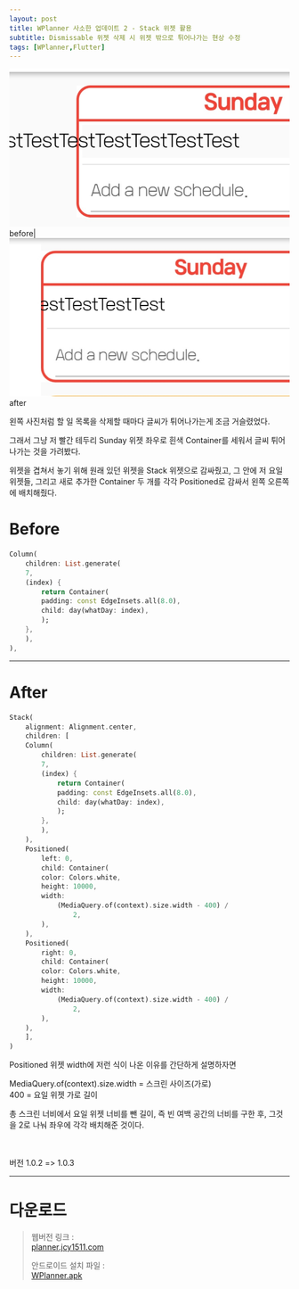 ```yaml
---
layout: post
title: WPlanner 사소한 업데이트 2 - Stack 위젯 활용
subtitle: Dismissable 위젯 삭제 시 위젯 밖으로 튀어나가는 현상 수정
tags: [WPlanner,Flutter]
---
```


![img](/assets/img/dsbefore.jpg)before|![img](/assets/img/dsafter.jpg)after

왼쪽 사진처럼 할 일 목록을 삭제할 때마다 글씨가 튀어나가는게 조금 거슬렸었다.  

그래서 그냥 저 빨간 테두리 Sunday 위젯 좌우로 흰색 Container를 세워서 글씨 튀어나가는 것을 가려봤다.  

위젯을 겹쳐서 놓기 위해 원래 있던 위젯을 Stack 위젯으로 감싸줬고, 그 안에 저 요일 위젯들, 그리고 새로 추가한 Container 두 개를 각각 Positioned로 감싸서 왼쪽 오른쪽에 배치해줬다.  


# Before  
```dart
Column(
    children: List.generate(
    7,
    (index) {
        return Container(
        padding: const EdgeInsets.all(8.0),
        child: day(whatDay: index),
        );
    },
    ),
),
```


***
# After  
```dart
Stack(
    alignment: Alignment.center,
    children: [
    Column(
        children: List.generate(
        7,
        (index) {
            return Container(
            padding: const EdgeInsets.all(8.0),
            child: day(whatDay: index),
            );
        },
        ),
    ),
    Positioned(
        left: 0,
        child: Container(
        color: Colors.white,
        height: 10000,
        width:
            (MediaQuery.of(context).size.width - 400) /
                2,
        ),
    ),
    Positioned(
        right: 0,
        child: Container(
        color: Colors.white,
        height: 10000,
        width:
            (MediaQuery.of(context).size.width - 400) /
                2,
        ),
    ),
    ],
)
```

Positioned 위젯 width에 저런 식이 나온 이유를 간단하게 설명하자면  

MediaQuery.of(context).size.width = 스크린 사이즈(가로)  
400 = 요일 위젯 가로 길이  

총 스크린 너비에서 요일 위젯 너비를 뺀 길이, 즉 빈 여백 공간의 너비를 구한 후, 그것을 2로 나눠 좌우에 각각 배치해준 것이다.



<br/>
<br/>
버전 1.0.2 => 1.0.3

* * *
# 다운로드  

> 웹버전 링크 :  
> [planner.jcy1511.com](https://planner.jcy1511.com)
>
> 안드로이드 설치 파일 :  
> [WPlanner.apk](https://drive.google.com/file/d/1NUYf-78-nna7pP4Wff-fksBsiK4p2Rtr/view?usp=sharing)  

<br/>